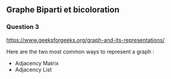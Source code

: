 ## Graphe Biparti et bicoloration



### Question 3


https://www.geeksforgeeks.org/graph-and-its-representations/

Here are the two most common ways to represent a graph :

- Adjacency Matrix
- Adjacency List